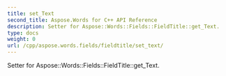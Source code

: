 ```yaml
---
title: set_Text
second_title: Aspose.Words for C++ API Reference
description: Setter for Aspose::Words::Fields::FieldTitle::get_Text. 
type: docs
weight: 0
url: /cpp/aspose.words.fields/fieldtitle/set_text/
---
```


Setter for Aspose::Words::Fields::FieldTitle::get_Text. 

